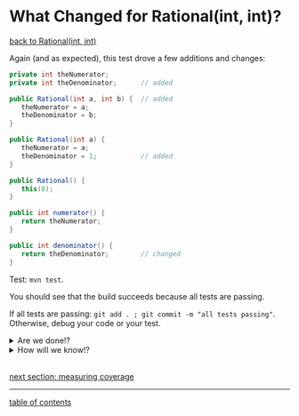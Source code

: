 # What Changed for Rational(int, int)?
[back to Rational(int, int)](test_rational_int_int.md)

Again (and as expected), this test drove a few additions and changes:

```java
private int theNumerator;
private int theDenominator;      // added

public Rational(int a, int b) {  // added
   theNumerator = a;
   theDenominator = b;
}

public Rational(int a) {
   theNumerator = a;
   theDenominator = 1;           // added
}

public Rational() {
   this(0);
}

public int numerator() {
   return theNumerator;
}

public int denominator() {
   return theDenominator;        // changed
}
```

Test: `mvn test`.

You should see that the build succeeds because all tests are passing.

If all tests are passing: `git add . ; git commit -m "all tests passing"`. Otherwise, debug your code or your test.

<details>
   <summary>Are we done!?</summary>

Maybe.
</details>

<details>
   <summary>How will we know!?</summary>

Coverage!
</details>

<br/>

[next section: measuring coverage](coverage.md)

<hr>

[table of contents](toc.md)